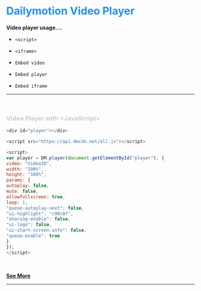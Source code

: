 <!------------------------------------------->

<h1 style="color:dodgerblue">Dailymotion Video Player</h1>

**Video player usage....**

- ```<script>```

- ```<iframe>```

- ```Embed video```

- ```Embed player```

- ```Embed iframe```

<!------------------------------------------->
<hr>
<br>

<h3 style="color:#ccc">Video Player with &lt;JavaScript&gt;</h3>

```js script
<div id="player"></div>

<script src="https://api.dmcdn.net/all.js"></script>

<script>
var player = DM.player(document.getElementById("player"), {
video: "VideoID",
width: "100%",
height: "100%",
params: {
autoplay: false,
mute: false,
allowfullscreen: true,
loop: 1,
"queue-autoplay-next": false,
"ui-highlight": "c90c0f",
"sharing-enable": false,
"ui-logo": false,
"ui-start-screen-info": false,
"queue-enable": true
}
});
</script>
```

<br>

**[See More](https://htmlpreview.github.io/?https://raw.githubusercontent.com/ZazerConer/dailymotion-video-player/main/index.html)**

<hr>

<!----------------------------------------->
